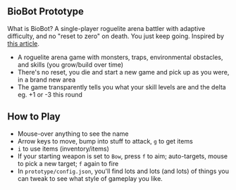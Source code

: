 ## BioBot Prototype

What is BioBot? A single-player roguelite arena battler with adaptive difficulty, and no "reset to zero" on death. You just keep going. Inspired by [this article](https://www.gamasutra.com/blogs/FabianFischer/20181030/326624/The_Reset_Problem_A_Case_for_Singleplayer_Matchmaking.php).

- A roguelite arena game with monsters, traps, environmental obstacles, and skills (you grow/build over time)
- There's no reset, you die and start a new game and pick up as you were, in a brand new area
- The game transparently tells you what your skill levels are and the delta eg. +1 or -3 this round

## How to Play

- Mouse-over anything to see the name
- Arrow keys to move, bump into stuff to attack, `g` to get items
- `i` to use items (inventory/items)
- If your starting weapon is set to `Bow`, press `f` to aim; auto-targets, mouse to pick a new target; `f` again to fire
- In `prototype/config.json`, you'll find lots and lots (and lots) of things you can tweak to see what style of gameplay you like.
